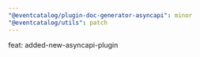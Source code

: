 ```yaml
---
"@eventcatalog/plugin-doc-generator-asyncapi": minor
"@eventcatalog/utils": patch
---
```


feat: added-new-asyncapi-plugin
